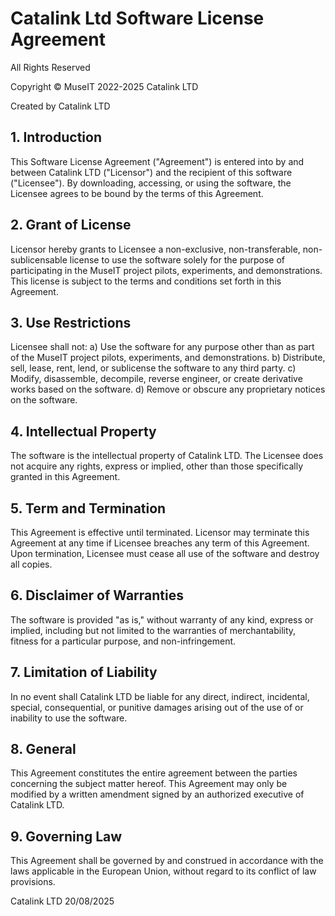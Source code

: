 # Catalink Ltd Software License Agreement


All Rights Reserved

Copyright &copy; MuseIT 2022-2025 Catalink LTD

Created by Catalink LTD

## 1. Introduction
This Software License Agreement ("Agreement") is entered into by and between Catalink LTD ("Licensor") and the recipient of this software ("Licensee"). By downloading, accessing, or using the software, the Licensee agrees to be bound by the terms of this Agreement.

## 2. Grant of License
Licensor hereby grants to Licensee a non-exclusive, non-transferable, non-sublicensable license to use the software solely for the purpose of participating in the MuseIT project pilots, experiments, and demonstrations. This license is subject to the terms and conditions set forth in this Agreement.

## 3. Use Restrictions
Licensee shall not:
a) Use the software for any purpose other than as part of the MuseIT project pilots, experiments, and demonstrations.
b) Distribute, sell, lease, rent, lend, or sublicense the software to any third party.
c) Modify, disassemble, decompile, reverse engineer, or create derivative works based on the software.
d) Remove or obscure any proprietary notices on the software.

## 4. Intellectual Property
The software is the intellectual property of Catalink LTD. The Licensee does not acquire any rights, express or implied, other than those specifically granted in this Agreement.

## 5. Term and Termination
This Agreement is effective until terminated. Licensor may terminate this Agreement at any time if Licensee breaches any term of this Agreement. Upon termination, Licensee must cease all use of the software and destroy all copies.

## 6. Disclaimer of Warranties
The software is provided "as is," without warranty of any kind, express or implied, including but not limited to the warranties of merchantability, fitness for a particular purpose, and non-infringement.

## 7. Limitation of Liability
In no event shall Catalink LTD be liable for any direct, indirect, incidental, special, consequential, or punitive damages arising out of the use of or inability to use the software.

## 8. General
This Agreement constitutes the entire agreement between the parties concerning the subject matter hereof. This Agreement may only be modified by a written amendment signed by an authorized executive of Catalink LTD.

## 9. Governing Law
This Agreement shall be governed by and construed in accordance with the laws applicable in the European Union, without regard to its conflict of law provisions.

Catalink LTD
20/08/2025
